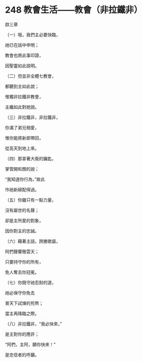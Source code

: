 # 248 教會生活——教會（非拉鐵非）

啟三章

（一）哦，我們主必要快臨，

祂已在話中申明；

教會也將此事印證，

因聖靈如此說明。

（二）但並非全體七教會，

都聽到主如此說；

惟獨非拉鐵非教會，

主纔如此對她說。

（三）非拉鐵非，非拉鐵非，

你滿了弟兄相愛，

惟你能將新郎帶回，

從高天到地上來。

（四）那拿著大衛的鑰匙，

掌管開和關的說；

“我知道你行為，”故此

作祂新婦配得過。

（五）你雖只有一點力量，

沒有屬世的名聲；

卻是主所愛的對象，

因你對主的忠誠。

（六）藉著主話，誇勝歌謳，

阿們聲響徹雲天；

只要持守你的所有，

免人奪去你冠冕。

（七）你既守祂忍耐的道，

祂必保守你免去

普天下試煉的煎熬；

當主再降臨之際。

（八）非拉鐵非，“我必快來，”

是主對你的應許；

“阿們，主阿，願你快來！”

是忠信者的呼籲。

